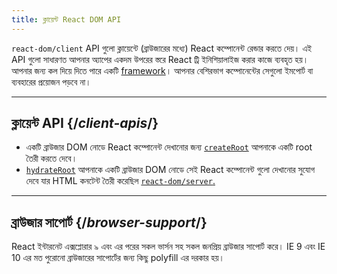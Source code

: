 ```yaml
---
title: ক্লায়েন্ট React DOM API
---
```


<Intro>

`react-dom/client` API গুলো ক্লায়েন্টে (ব্রাউজারের মধ্যে) React কম্পোনেন্ট রেন্ডার করতে দেয়। এই API গুলো সাধারণত আপনার অ্যাপের একদম উপরের স্তরে React ট্রি ইনিশিয়ালাইজ করার কাজে ব্যবহৃত হয়। আপনার জন্য কল দিয়ে দিতে পারে একটি [framework](/learn/start-a-new-react-project#full-stack-frameworks)। আপনার বেশিরভাগ কম্পোনেন্টের সেগুলো ইমপোর্ট বা ব্যবহারের প্রয়োজন পড়বে না। 

</Intro>

---

## ক্লায়েন্ট API {/*client-apis*/}

* একটি ব্রাউজার DOM নোডে React কম্পোনেন্ট দেখানোর জন্য [`createRoot`](/reference/react-dom/client/createRoot) আপনাকে একটি root তৈরী করতে দেবে।
* [`hydrateRoot`](/reference/react-dom/client/hydrateRoot) আপনাকে একটি ব্রাউজার DOM নোডে সেই React কম্পোনেন্ট গুলো দেখানোর সুযোগ দেবে যার HTML কনটেন্ট তৈরী করেছিল [`react-dom/server`.](/reference/react-dom/server)

---

## ব্রাউজার সাপোর্ট {/*browser-support*/}

React ইন্টারনেট এক্সপ্লোরার ৯ এবং এর পরের সকল ভার্সন সহ সকল জনপ্রিয় ব্রাউজার সাপোর্ট করে। IE 9 এবং IE 10 এর মত পুরোনো ব্রাউজারের সাপোর্টের জন্য কিছু polyfill এর দরকার হয়।
